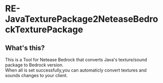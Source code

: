 <h1> RE-JavaTexturePackage2NeteaseBedrockTexturePackage</h1>
<h2> What's this?</h2>
<p> This is a Tool for <a herf="https://mc.163.com/">Netease Bedrock</a> that converts Java's texture/sound package to Bedrock version. </br> When all is set successfully,you can automaticly convert textures and sounds changes to your client.</p>

